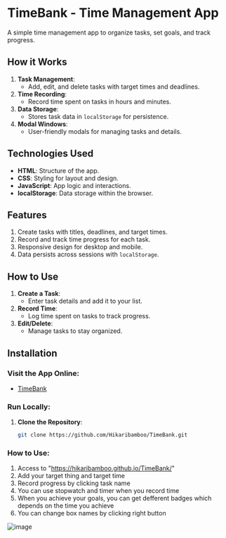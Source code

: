 # TimeBank - Time Management App

A simple time management app to organize tasks, set goals, and track progress.

## How it Works

1. **Task Management**:
   - Add, edit, and delete tasks with target times and deadlines.
2. **Time Recording**:
   - Record time spent on tasks in hours and minutes.
3. **Data Storage**:
   - Stores task data in `localStorage` for persistence.
4. **Modal Windows**:
   - User-friendly modals for managing tasks and details.

## Technologies Used

- **HTML**: Structure of the app.
- **CSS**: Styling for layout and design.
- **JavaScript**: App logic and interactions.
- **localStorage**: Data storage within the browser.

## Features

1. Create tasks with titles, deadlines, and target times.
2. Record and track time progress for each task.
3. Responsive design for desktop and mobile.
4. Data persists across sessions with `localStorage`.

## How to Use

1. **Create a Task**:
   - Enter task details and add it to your list.
2. **Record Time**:
   - Log time spent on tasks to track progress.
3. **Edit/Delete**:
   - Manage tasks to stay organized.

## Installation

### **Visit the App Online**:
- [TimeBank](https://github.com/Hikaribamboo/TimeBank)

### **Run Locally**:

1. **Clone the Repository**:
   ```bash
   git clone https://github.com/Hikaribamboo/TimeBank.git

### **How to Use**:
1. Access to "https://hikaribamboo.github.io/TimeBank/" 
2. Add your target thing and target time
3. Record progress by clicking task name
4. You can use stopwatch and timer when you record time
5. When you achieve your goals, you can get defferent badges which depends on the time you achieve
6. You can change box names by clicking right button

![image](https://github.com/user-attachments/assets/c9d9272e-3306-4c92-9b84-c73829b2e56d)


